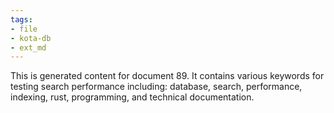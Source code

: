 ```yaml
---
tags:
- file
- kota-db
- ext_md
---
```

This is generated content for document 89. It contains various keywords for testing search performance including: database, search, performance, indexing, rust, programming, and technical documentation.